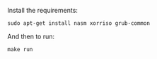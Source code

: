 Install the requirements:

```
sudo apt-get install nasm xorriso grub-common
```

And then to run:

```
make run
```
